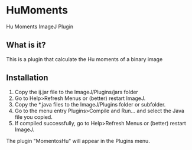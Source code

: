 # HuMoments
Hu Moments ImageJ Plugin

 What is it?
  -----------
  
  This is a plugin that calculate the Hu moments of a binary image 

 Installation
  ------------
  
  1. Copy the ij.jar file to the ImageJ/Plugins/jars folder
  2. Go to Help>Refresh Menus or (better) restart ImageJ.
  3. Copy the *.java files to the ImageJ/Plugins folder or subfolder.
  4. Go to the menu entry Plugins>Compile and Run… and select the Java file you copied.
  5. If compiled successfully, go to Help>Refresh Menus or (better) restart ImageJ.

  The plugin "MomentosHu" will appear in the Plugins menu.
